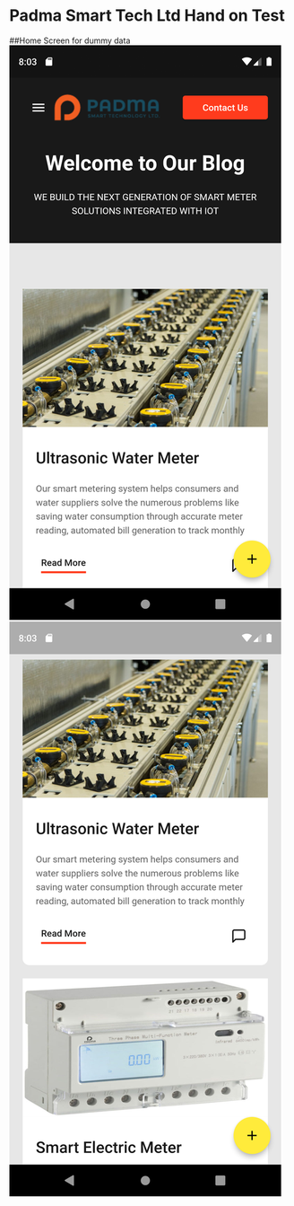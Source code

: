 # Padma Smart Tech Ltd Hand on Test

##Home Screen for dummy data
![](screenshots/dummy_home.png)
![](screenshots/dummy_home2.png)
